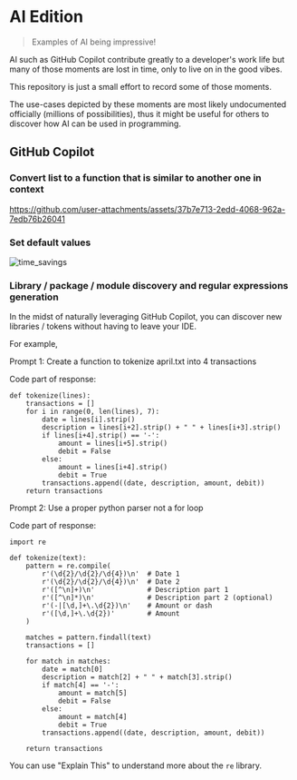 # AI Edition

> Examples of AI being impressive!

AI such as GitHub Copilot contribute greatly to a developer's work life but many of those moments are lost in time, only to live on in the good vibes.

This repository is just a small effort to record some of those moments.

The use-cases depicted by these moments are most likely undocumented officially (millions of possibilities), thus it might be useful for others to discover how AI can be used in programming.



## GitHub Copilot

### Convert list to a function that is similar to another one in context

https://github.com/user-attachments/assets/37b7e713-2edd-4068-962a-7edb76b26041

### Set default values

![time_savings](https://github.com/user-attachments/assets/a728c1f0-6eb1-4b29-b3ee-be0839b9be60)

### Library / package / module discovery and regular expressions generation

In the midst of naturally leveraging GitHub Copilot, you can discover new libraries / tokens without having to leave your IDE.

For example, 

Prompt 1: Create a function to tokenize april.txt into 4 transactions

Code part of response:

```
def tokenize(lines):
    transactions = []
    for i in range(0, len(lines), 7):
        date = lines[i].strip()
        description = lines[i+2].strip() + " " + lines[i+3].strip()
        if lines[i+4].strip() == '-':
            amount = lines[i+5].strip()
            debit = False
        else:
            amount = lines[i+4].strip()
            debit = True
        transactions.append((date, description, amount, debit))
    return transactions
```

Prompt 2: Use a proper python parser not a for loop

Code part of response:

```
import re

def tokenize(text):
    pattern = re.compile(
        r'(\d{2}/\d{2}/\d{4})\n'  # Date 1
        r'(\d{2}/\d{2}/\d{4})\n'  # Date 2
        r'([^\n]+)\n'             # Description part 1
        r'([^\n]*)\n'             # Description part 2 (optional)
        r'(-|[\d,]+\.\d{2})\n'    # Amount or dash
        r'([\d,]+\.\d{2})'        # Amount
    )
    
    matches = pattern.findall(text)
    transactions = []
    
    for match in matches:
        date = match[0]
        description = match[2] + " " + match[3].strip()
        if match[4] == '-':
            amount = match[5]
            debit = False
        else:
            amount = match[4]
            debit = True
        transactions.append((date, description, amount, debit))
    
    return transactions
```

You can use "Explain This" to understand more about the ```re``` library.